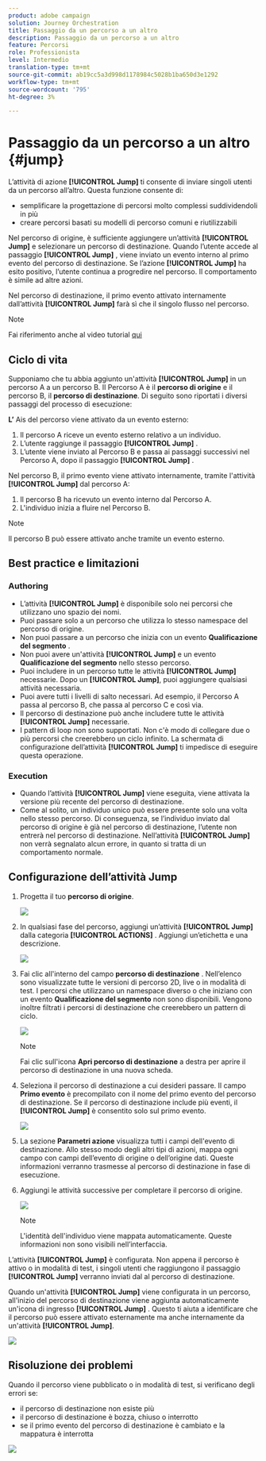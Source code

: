 ```yaml
---
product: adobe campaign
solution: Journey Orchestration
title: Passaggio da un percorso a un altro
description: Passaggio da un percorso a un altro
feature: Percorsi
role: Professionista
level: Intermedio
translation-type: tm+mt
source-git-commit: ab19cc5a3d998d1178984c5028b1ba650d3e1292
workflow-type: tm+mt
source-wordcount: '795'
ht-degree: 3%

---
```



# Passaggio da un percorso a un altro {#jump}

L’attività di azione **[!UICONTROL Jump]** ti consente di inviare singoli utenti da un percorso all’altro. Questa funzione consente di:

* semplificare la progettazione di percorsi molto complessi suddividendoli in più
* creare percorsi basati su modelli di percorso comuni e riutilizzabili

Nel percorso di origine, è sufficiente aggiungere un’attività **[!UICONTROL Jump]** e selezionare un percorso di destinazione. Quando l’utente accede al passaggio **[!UICONTROL Jump]** , viene inviato un evento interno al primo evento del percorso di destinazione. Se l’azione **[!UICONTROL Jump]** ha esito positivo, l’utente continua a progredire nel percorso. Il comportamento è simile ad altre azioni.

Nel percorso di destinazione, il primo evento attivato internamente dall’attività **[!UICONTROL Jump]** farà sì che il singolo flusso nel percorso.

>[!NOTE]
>
>Fai riferimento anche al video tutorial [qui](https://experienceleague.adobe.com/docs/journey-orchestration-learn/tutorials/building-a-journey/jumping-to-another-journey.html)

## Ciclo di vita

Supponiamo che tu abbia aggiunto un&#39;attività **[!UICONTROL Jump]** in un percorso A a un percorso B. Il Percorso A è il **percorso di origine** e il percorso B, il **percorso di destinazione**.
Di seguito sono riportati i diversi passaggi del processo di esecuzione:

**L’** Ais del percorso viene attivato da un evento esterno:

1. Il percorso A riceve un evento esterno relativo a un individuo.
1. L’utente raggiunge il passaggio **[!UICONTROL Jump]** .
1. L’utente viene inviato al Percorso B e passa ai passaggi successivi nel Percorso A, dopo il passaggio **[!UICONTROL Jump]** .

Nel percorso B, il primo evento viene attivato internamente, tramite l&#39;attività **[!UICONTROL Jump]** dal percorso A:

1. Il percorso B ha ricevuto un evento interno dal Percorso A.
1. L&#39;individuo inizia a fluire nel Percorso B.

>[!NOTE]
>
>Il percorso B può essere attivato anche tramite un evento esterno.

## Best practice e limitazioni

### Authoring

* L’attività **[!UICONTROL Jump]** è disponibile solo nei percorsi che utilizzano uno spazio dei nomi.
* Puoi passare solo a un percorso che utilizza lo stesso namespace del percorso di origine.
* Non puoi passare a un percorso che inizia con un evento **Qualificazione del segmento** .
* Non puoi avere un&#39;attività **[!UICONTROL Jump]** e un evento **Qualificazione del segmento** nello stesso percorso.
* Puoi includere in un percorso tutte le attività **[!UICONTROL Jump]** necessarie. Dopo un **[!UICONTROL Jump]**, puoi aggiungere qualsiasi attività necessaria.
* Puoi avere tutti i livelli di salto necessari. Ad esempio, il Percorso A passa al percorso B, che passa al percorso C e così via.
* Il percorso di destinazione può anche includere tutte le attività **[!UICONTROL Jump]** necessarie.
* I pattern di loop non sono supportati. Non c&#39;è modo di collegare due o più percorsi che creerebbero un ciclo infinito. La schermata di configurazione dell’attività **[!UICONTROL Jump]** ti impedisce di eseguire questa operazione.

### Execution

* Quando l’attività **[!UICONTROL Jump]** viene eseguita, viene attivata la versione più recente del percorso di destinazione.
* Come al solito, un individuo unico può essere presente solo una volta nello stesso percorso. Di conseguenza, se l’individuo inviato dal percorso di origine è già nel percorso di destinazione, l’utente non entrerà nel percorso di destinazione. Nell’attività **[!UICONTROL Jump]** non verrà segnalato alcun errore, in quanto si tratta di un comportamento normale.

## Configurazione dell’attività Jump

1. Progetta il tuo **percorso di origine**.

   ![](../assets/jump1.png)

1. In qualsiasi fase del percorso, aggiungi un’attività **[!UICONTROL Jump]** dalla categoria **[!UICONTROL ACTIONS]** . Aggiungi un’etichetta e una descrizione.

   ![](../assets/jump2.png)

1. Fai clic all&#39;interno del campo **percorso di destinazione** .
Nell’elenco sono visualizzate tutte le versioni di percorso 2D, live o in modalità di test. I percorsi che utilizzano un namespace diverso o che iniziano con un evento **Qualificazione del segmento** non sono disponibili. Vengono inoltre filtrati i percorsi di destinazione che creerebbero un pattern di ciclo.

   ![](../assets/jump3.png)

   >[!NOTE]
   >
   >Fai clic sull&#39;icona **Apri percorso di destinazione** a destra per aprire il percorso di destinazione in una nuova scheda.

1. Seleziona il percorso di destinazione a cui desideri passare.
Il campo **Primo evento** è precompilato con il nome del primo evento del percorso di destinazione. Se il percorso di destinazione include più eventi, il **[!UICONTROL Jump]** è consentito solo sul primo evento.

   ![](../assets/jump4.png)

1. La sezione **Parametri azione** visualizza tutti i campi dell&#39;evento di destinazione. Allo stesso modo degli altri tipi di azioni, mappa ogni campo con campi dell’evento di origine o dell’origine dati. Queste informazioni verranno trasmesse al percorso di destinazione in fase di esecuzione.
1. Aggiungi le attività successive per completare il percorso di origine.

   ![](../assets/jump5.png)


   >[!NOTE]
   >
   >L&#39;identità dell&#39;individuo viene mappata automaticamente. Queste informazioni non sono visibili nell’interfaccia.

L’attività **[!UICONTROL Jump]** è configurata. Non appena il percorso è attivo o in modalità di test, i singoli utenti che raggiungono il passaggio **[!UICONTROL Jump]** verranno inviati dal al percorso di destinazione.

Quando un&#39;attività **[!UICONTROL Jump]** viene configurata in un percorso, all&#39;inizio del percorso di destinazione viene aggiunta automaticamente un&#39;icona di ingresso **[!UICONTROL Jump]** . Questo ti aiuta a identificare che il percorso può essere attivato esternamente ma anche internamente da un&#39;attività **[!UICONTROL Jump]**.

![](../assets/jump7.png)

## Risoluzione dei problemi

Quando il percorso viene pubblicato o in modalità di test, si verificano degli errori se:
* il percorso di destinazione non esiste più
* il percorso di destinazione è bozza, chiuso o interrotto
* se il primo evento del percorso di destinazione è cambiato e la mappatura è interrotta

![](../assets/jump6.png)
